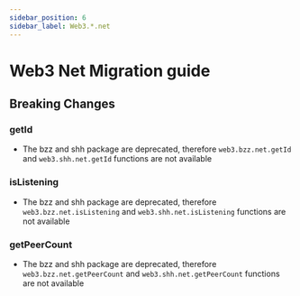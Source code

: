 ```yaml
---
sidebar_position: 6
sidebar_label: Web3.*.net
---
```


# Web3 Net Migration guide

## Breaking Changes

### getId

-   The bzz and shh package are deprecated, therefore `web3.bzz.net.getId` and `web3.shh.net.getId` functions are not available

### isListening

-   The bzz and shh package are deprecated, therefore `web3.bzz.net.isListening` and `web3.shh.net.isListening` functions are not available

### getPeerCount

-   The bzz and shh package are deprecated, therefore `web3.bzz.net.getPeerCount` and `web3.shh.net.getPeerCount` functions are not available
